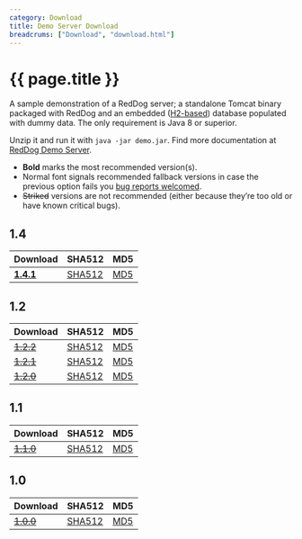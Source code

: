 ```yaml
---
category: Download
title: Demo Server Download
breadcrums: ["Download", "download.html"]
---
```


# {{ page.title }}

A sample demonstration of a RedDog server; a standalone Tomcat binary packaged with RedDog and an embedded ([H2-based](http://www.h2database.com/html/main.html)) database populated with dummy data. The only requirement is Java 8 or superior.

Unzip it and run it with `java -jar demo.jar`. Find more documentation at [RedDog Demo Server](demo-server.html).

- **Bold** marks the most recommended version(s).
- Normal font signals recommended fallback versions in case the previous option fails you [bug reports welcomed](https://github.com/NICMx/rdap-server/issues).
- ~~Striked~~ versions are not recommended (either because they’re too old or have known critical bugs).

## 1.4

|Download |SHA512    |MD5    |
|:--------|:---------|:------|
|[**1.4.1**](https://github.com/NICMx/releases/raw/master/RedDog/rdap-server-demo-1.4.1.zip)|[SHA512](https://github.com/NICMx/releases/raw/master/RedDog/rdap-server-demo-1.4.1.zip.sha)|[MD5](https://github.com/NICMx/releases/raw/master/RedDog/rdap-server-demo-1.4.1.zip.md5)|

## 1.2

|Download |SHA512    |MD5    |
|:--------|:---------|:------|
|[~~1.2.2~~](https://github.com/NICMx/releases/raw/master/RedDog/rdap-server-demo-1.2.2.zip)|[SHA512](https://github.com/NICMx/releases/raw/master/RedDog/rdap-server-demo-1.2.2.zip.sha)|[MD5](https://github.com/NICMx/releases/raw/master/RedDog/rdap-server-demo-1.2.2.zip.md5)|
|[~~1.2.1~~](https://github.com/NICMx/releases/raw/master/RedDog/rdap-server-demo-1.2.1.zip)|[SHA512](https://github.com/NICMx/releases/raw/master/RedDog/rdap-server-demo-1.2.1.zip.sha)|[MD5](https://github.com/NICMx/releases/raw/master/RedDog/rdap-server-demo-1.2.1.zip.md5)|
|[~~1.2.0~~](https://github.com/NICMx/releases/raw/master/RedDog/rdap-server-demo-1.2.0.zip)|[SHA512](https://github.com/NICMx/releases/raw/master/RedDog/rdap-server-demo-1.2.0.zip.sha)|[MD5](https://github.com/NICMx/releases/raw/master/RedDog/rdap-server-demo-1.2.0.zip.md5)|

## 1.1

|Download |SHA512    |MD5    |
|:--------|:---------|:------|
|[~~1.1.0~~](https://github.com/NICMx/releases/raw/master/RedDog/rdap-server-demo-1.1.0.zip)|[SHA512](https://github.com/NICMx/releases/raw/master/RedDog/rdap-server-demo-1.1.0.zip.sha)|[MD5](https://github.com/NICMx/releases/raw/master/RedDog/rdap-server-demo-1.1.0.zip.md5)|

## 1.0

|Download |SHA512    |MD5    |
|:--------|:---------|:------|
|[~~1.0.0~~](https://github.com/NICMx/releases/raw/master/RedDog/rdap-server-demo-1.0.zip)|[SHA512](https://github.com/NICMx/releases/raw/master/RedDog/rdap-server-demo-1.0.sha)|[MD5](https://github.com/NICMx/releases/raw/master/RedDog/rdap-server-demo-1.0.md5)|

